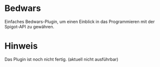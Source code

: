 # Bedwars
Einfaches Bedwars-Plugin, um einen Einblick in das Programmieren mit der Spigot-API zu gewähren.

# Hinweis
Das Plugin ist noch nicht fertig. (aktuell nicht ausführbar)

